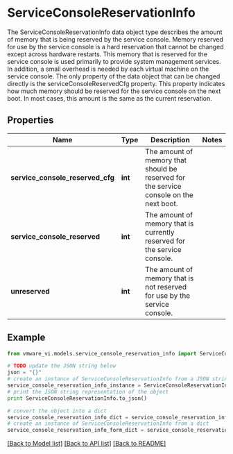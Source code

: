 # ServiceConsoleReservationInfo

The ServiceConsoleReservationInfo data object type describes the amount of memory that is being reserved by the service console.  Memory reserved for use by the service console is a hard reservation that cannot be changed except across hardware restarts.  This memory that is reserved for the service console is used primarily to provide system management services. In addition, a small overhead is needed by each virtual machine on the service console.  The only property of the data object that can be changed directly is the serviceConsoleReservedCfg property. This property indicates how much memory should be reserved for the service console on the next boot. In most cases, this amount is the same as the current reservation. 

## Properties
Name | Type | Description | Notes
------------ | ------------- | ------------- | -------------
**service_console_reserved_cfg** | **int** | The amount of memory that should be reserved for the service console on the next boot.  | 
**service_console_reserved** | **int** | The amount of memory that is currently reserved for the service console.  | 
**unreserved** | **int** | The amount of memory that is not reserved for use by the service console.  | 

## Example

```python
from vmware_vi.models.service_console_reservation_info import ServiceConsoleReservationInfo

# TODO update the JSON string below
json = "{}"
# create an instance of ServiceConsoleReservationInfo from a JSON string
service_console_reservation_info_instance = ServiceConsoleReservationInfo.from_json(json)
# print the JSON string representation of the object
print ServiceConsoleReservationInfo.to_json()

# convert the object into a dict
service_console_reservation_info_dict = service_console_reservation_info_instance.to_dict()
# create an instance of ServiceConsoleReservationInfo from a dict
service_console_reservation_info_form_dict = service_console_reservation_info.from_dict(service_console_reservation_info_dict)
```
[[Back to Model list]](../README.md#documentation-for-models) [[Back to API list]](../README.md#documentation-for-api-endpoints) [[Back to README]](../README.md)


